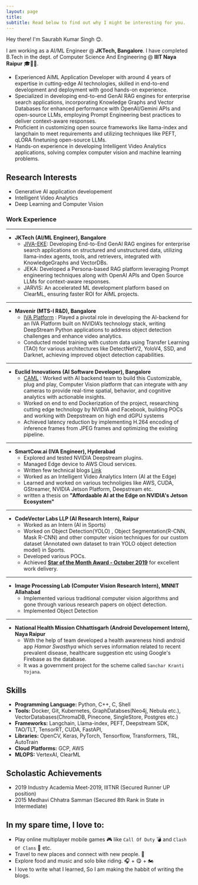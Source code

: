 ```yaml
---
layout: page
title: 
subtitle: Read below to find out why I might be interesting for you.
---
```


Hey there! I'm Saurabh Kumar Singh 😊. 

I am working as a AI/ML Engineer @ **JKTech, Bangalore**.
I have completed B.Tech in the dept. of Computer Science And Engineering @ **IIIT Naya Raipur** 🎓👨‍🎓.    
- Experienced AIML Application Developer with around 4 years of expertise in cutting-edge AI technologies, skilled in end-to-end development and deployment with good hands-on experience.  
- Specialized in developing end-to-end GenAI RAG engines for enterprise search applications, incorporating Knowledge Graphs and Vector Databases for enhanced performance with OpenAI/Gemini APIs and open-source LLMs, employing Prompt Engineering best practices to deliver context-aware responses.  
- Proficient in customizing open source frameworks like llama-index and langchain to meet requirements and utilizing techniques like PEFT, qLORA finetuning open-source LLMs.  
- Hands-on experience in developing Intelligent Video Analytics applications, solving complex computer vision and machine learning problems.  


<!-- - **Responsibilities include:**
    - Understanding the IVA Workflow 💻 and much more. -->


## Research Interests  
- Generative AI application developement
- Intelligent Video Analytics	
- Deep Learning and Computer Vision
  
### Work Experience
---
- **JKTech (AI/ML Engineer), Bangalore**  
    - [JIVA-EKE](https://jktech.com/jiva/): Developing End-to-End GenAI RAG engines for enterprise search applications on structured and unstructured data, utilizing llama-index agents, tools, and retrievers, integrated with KnowledgeGraphs and VectorDBs.
    - JEKA: Developed a Persona-based RAG platform leveraging Prompt engineering techniques along with OpenAI APIs and Open Source LLMs for context-aware responses.
    - JARVIS: An accelerated ML development platform based on ClearML, ensuring faster ROI for AIML projects.
---
- **Mavenir (MTS-I R&D), Bangalore**  
    - [IVA Platform](https://www.mavenir.com/portfolio/mavedge/intelligent-video-analytics-iva/) : Played a pivotal role in developing the AI-backend for an IVA Platform built on NVIDIA’s technology stack, writing DeepStream Python applications to address object detection challenges and enhance video analytics.  
    - Conducted model training with custom data using Transfer Learning (TAO) for various architectures like DetectNetV2, YoloV4, SSD, and Darknet, achieving improved object detection capabilities.
---
- **Euclid Innovations (AI Software Developer), Bangalore**  
    - [CAML](https://caml.live/) : Worked with AI backend team to build this Customizable, plug and play, Computer Vision platform that can integrate with any cameras to provide real-time spatial, behavior, and cognitive analytics with actionable insights.  
    - Worked on end to end Dockerization of the project, researching cutting edge technology by NVIDIA and Facebook, building POCs and working with Deepstream on high end dGPU systems  
    - Achieved latency reduction by implementing H.264 encoding of inference frames from JPEG frames and optimizing the existing pipeline.  
---
- **SmartCow.ai (IVA Engineer), Hyderabad**  
    - Explored and tested NVIDIA Deepstream plugins.
    - Managed Edge device to AWS Cloud services.
    - Written few technical blogs [Link](https://medium.com/@Smartcow_ai/leveraging-nvidias-nvdsanalytics-plugin-for-entry-exit-people-count-8f2d19217746)
    - Worked as an Intelligent Video Analytics Intern (AI at the Edge)
    - Learned and worked on various technoligies like AWS, CUDA, GStreamer, NVIDIA Jetson Platform, Deepstream etc.
    - written a thesis on **"Affordaable AI at the Edge on NVIDIA's Jetson Ecosystem"**  
---
- **CodeVector Labs LLP (AI Research Intern), Raipur**  
    - Worked as an Intern (AI in Sports)
    - Worked on Object Detection(YOLO) , Object Segmentation(R-CNN, Mask R-CNN) and other computer vision techniques for our custom dataset (Annotated own dataset to train YOLO object detection model) in Sports.
    - Developed various POCs.
    - Achieved **[Star of the Month Award - October 2019](https://www.linkedin.com/posts/codevector-ai-labs_cvlabs-ai-activity-6591922751697707008-xnmb)** for excellent work delivery.
---
- **Image Processing Lab (Computer Vision Research Intern), MNNIT Allahabad**  
    - Implemented various traditional computer vision algorithms and gone through various research papers on object detection.
    - Implemented Object Detection
---
- **National Health Mission Chhattisgarh (Android Developement Intern), Naya Raipur**  
    - With the help of team developed a health awareness hindi android app *Hamar Swasthya* which serves information related to recent prevalent
disease, healthcare suggestion etc using Google's Firebase as the database.
    - It was a government project for the scheme called `Sanchar Kranti Yojana`.





## Skills

* **Programming Language:** Python, C++, C, Shell
* **Tools:** Docker, Git, Kubernetes, GraphDatabses(Neo4j, Nebula etc.), VectorDatabases(ChromaDB, Pinecone, SingleStore, Postgres etc.)
* **Frameworks:** Langchain, Llama-index, PEFT, Deepstream SDK, TAO/TLT, TensorRT, CUDA, FastAPI, 
* **Libraries:** OpenCV, Keras, PyTorch, Tensorflow, Transformers, TRL, AutoTrain
* **Cloud Platforms:** GCP, AWS
* **MLOPS:** VertexAI, ClearML
<!-- * **A Bit of Front-End Development:** JSX, HTML, CSS -->

## Scholastic Achievements
* 2019 Industry Academia Meet-2019, IIITNR (Secured Runner UP position)
* 2015 Medhavi Chhatra Samman (Secured 8th Rank in State in Intermediate)

## **In my spare time, I love to:**
* Play online multiplayer mobile games 🎮 like `Call Of Duty` 💣 and `Clash Of Clans` 💎 etc.
* Travel to new places and connect with new people. 🧳
* Explore food and music and solo bike riding. 🎧 + 😋 + 🏍️
* I love to write what I learned, So I am making the habbit of writing the blogs.